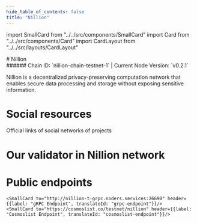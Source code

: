 ```yaml
---
hide_table_of_contents: false
title: "Nillion"
---
```


import SmallCard from "../../src/components/SmallCard"
import Card from "../../src/components/Card"
import CardLayout from "../../src/layouts/CardLayout"

<div class="h1-with-icon icon-nillion">
# Nillion
</div>
###### Chain ID: `nillion-chain-testnet-1` | Current Node Version: `v0.2.1`


Nillion is a decentralized privacy-preserving computation network that enables secure data processing and storage without exposing sensitive information.

# Social resources
Official links of social networks of projects

<CardLayout autoFitEnabled={false}>
    <SmallCard to="https://nillion.com" header={{label: "Website", translateId: "social-telegram"}} iconPath="img/website-icon.svg"/>
    <SmallCard to="https://github.com/NillionNetwork" header={{label: "GitHub", translateId: "social-telegram"}} iconPath="img/github-icon.svg"/>
    <SmallCard to="https://discord.com/invite/nillionnetwork" header={{label: "Discord", translateId: "social-telegram"}} iconPath="img/discord-icon.svg"/>
    <SmallCard to="https://x.com/nillionnetwork" header={{label: "X", translateId: "social-telegram"}} iconPath="img/x-icon.svg"/>
    <SmallCard to="https://t.me/nillionnetwork" header={{label: "Telegram", translateId: "social-telegram"}} iconPath="img/telegram-icon.svg"/>
</CardLayout>

# Our validator in Nillion network

<CardLayout autoFitEnabled={true}>
    <Card
        to="https://testnet.nillion.explorers.guru/validator/nillionvaloper1zuuwwg7234uz7jz2ammnymsmztym4ytdfczztq"
        header={{
            label: "[NODERS]TEAM",
            translateId: "development-setup",
        }}
        body={{
            label: "Trusted blockchain validator",
        }}
        iconPath="img/kotlin-icon.svg"
    />
</CardLayout>

# Public endpoints

<CardLayout autoFitEnabled={true}>
    <SmallCard to="https://nillion-t-rpc.noders.services" header={{label: "RPC Endpoint", translateId: "rpc-endpoint"}}/>
    <SmallCard to="https://nillion-t-api.noders.services" header={{label: "API Endpoint", translateId: "api-endpoint"}}/>
    
    <SmallCard to="http://nillion-t-grpc.noders.services:26690" header={{label: "gRPC Endpoint", translateId: "grpc-endpoint"}}/>
    <SmallCard to="https://cosmoslist.co/testnet/nillion" header={{label: "Cosmoslist Endpoint", translateId: "cosmoslist-endpoint"}}/>
</CardLayout>
